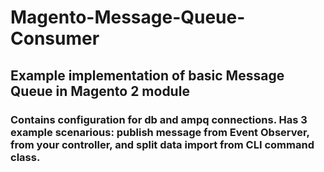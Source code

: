 # Magento-Message-Queue-Consumer

## Example implementation of basic Message Queue in Magento 2 module

### Contains configuration for db and ampq connections. Has 3 example scenarious: publish message from Event Observer, from your controller, and split data import from CLI command class.

